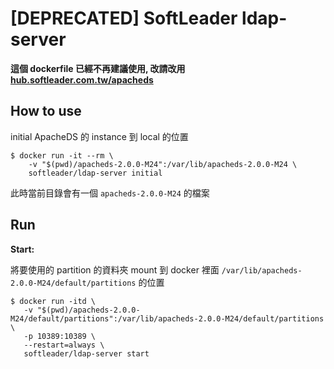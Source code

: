 # [DEPRECATED] SoftLeader ldap-server

**這個 dockerfile 已經不再建議使用, 改請改用 [hub.softleader.com.tw/apacheds](https://github.com/softleader/captain-kube/wiki/Installation)**

## How to use

initial ApacheDS 的 instance 到 local 的位置

```shell
$ docker run -it --rm \
    -v "$(pwd)/apacheds-2.0.0-M24":/var/lib/apacheds-2.0.0-M24 \
    softleader/ldap-server initial
```

此時當前目錄會有一個 `apacheds-2.0.0-M24` 的檔案

## Run

**Start:**

將要使用的 partition 的資料夾 mount 到 docker 裡面 `/var/lib/apacheds-2.0.0-M24/default/partitions` 的位置

```shell
$ docker run -itd \
   -v "$(pwd)/apacheds-2.0.0-M24/default/partitions":/var/lib/apacheds-2.0.0-M24/default/partitions \
   -p 10389:10389 \
   --restart=always \
   softleader/ldap-server start
```


